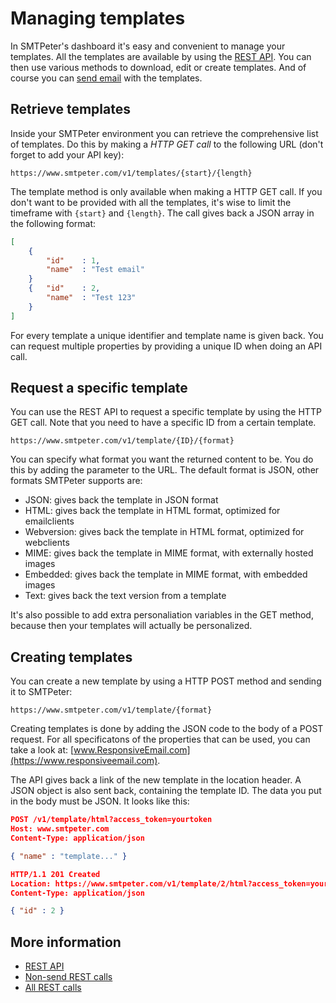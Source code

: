 # Managing templates

In SMTPeter's dashboard it's easy and convenient to manage your templates. 
All the templates are available by using the [REST API](./rest-api). You can then use 
various methods to download, edit or create templates. And of course
you can [send email](rest-send-template) with the templates.

## Retrieve templates

Inside your SMTPeter environment you can retrieve the comprehensive list
of templates. Do this by making a *HTTP GET call* to the following URL 
(don't forget to add your API key):

```text
https://www.smtpeter.com/v1/templates/{start}/{length}
```

The template method is only available when making a HTTP GET call.
If you don't want to be provided with all the templates, it's wise 
to limit the timeframe with `{start}` and `{length}`. The call gives 
back a JSON array in the following format:

```json
[
    {
        "id"    : 1,
        "name"  : "Test email"
    }
    {   "id"    : 2,
        "name"  : "Test 123"
    }
]
```

For every template a unique identifier and template name is given back. 
You can request multiple properties by providing a unique ID when doing 
an API call. 


## Request a specific template

You can use the REST API to request a specific template by using the 
HTTP GET call. Note that you need to have a specific ID from a certain
template.

```text
https://www.smtpeter.com/v1/template/{ID}/{format}
```

You can specify what format you want the returned content to be. You do
this by adding the parameter to the URL. The default format is JSON, 
other formats SMTPeter supports are:

- JSON: gives back the template in JSON format
- HTML: gives back the template in HTML format, optimized for emailclients
- Webversion: gives back the template in HTML format, optimized for webclients
- MIME: gives back the template in MIME format, with externally hosted images
- Embedded: gives back the template in MIME format, with embedded images
- Text: gives back the text version from a template

It's also possible to add extra personaliation variables in the GET method, because
then your templates will actually be personalized. 

## Creating templates

You can create a new template by using a HTTP POST method and sending it to SMTPeter:

```text
https://www.smtpeter.com/v1/template/{format}
```

Creating templates is done by adding the JSON code to the body of a POST request.
For all specificatons of the properties that can be used, you can take a look at:
[www.ResponsiveEmail.com](https://www.responsiveemail.com).

The API gives back a link of the new template in the location header. 
A JSON object is also sent back, containing the template ID.
The data you put in the body must be JSON. It looks like this:

```json
POST /v1/template/html?access_token=yourtoken
Host: www.smtpeter.com
Content-Type: application/json

{ "name" : "template..." }

HTTP/1.1 201 Created
Location: https://www.smtpeter.com/v1/template/2/html?access_token=yourtoken
Content-Type: application/json

{ "id" : 2 }
```

## More information

* [REST API](./rest-api)
* [Non-send REST calls](./rest-other-calls)
* [All REST calls](all-rest-calls)

